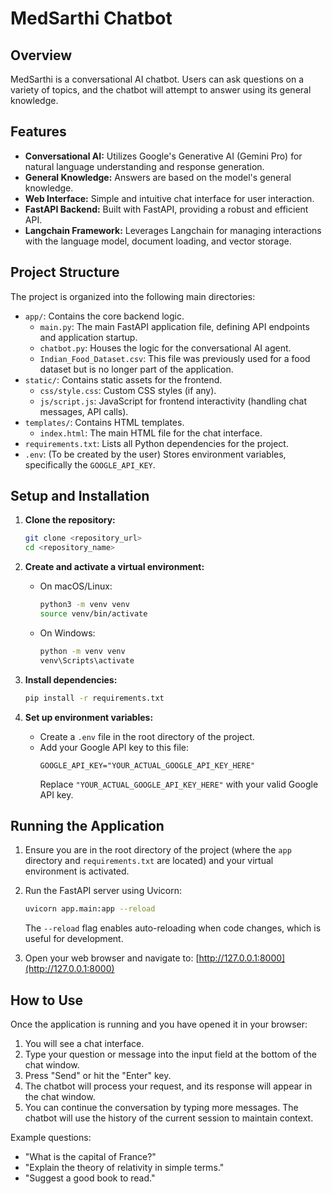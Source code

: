 # MedSarthi Chatbot

## Overview
MedSarthi is a conversational AI chatbot. Users can ask questions on a variety of topics, and the chatbot will attempt to answer using its general knowledge.

## Features
*   **Conversational AI:** Utilizes Google's Generative AI (Gemini Pro) for natural language understanding and response generation.
*   **General Knowledge:** Answers are based on the model's general knowledge.
*   **Web Interface:** Simple and intuitive chat interface for user interaction.
*   **FastAPI Backend:** Built with FastAPI, providing a robust and efficient API.
*   **Langchain Framework:** Leverages Langchain for managing interactions with the language model, document loading, and vector storage.

## Project Structure
The project is organized into the following main directories:

*   `app/`: Contains the core backend logic.
    *   `main.py`: The main FastAPI application file, defining API endpoints and application startup.
    *   `chatbot.py`: Houses the logic for the conversational AI agent.
    *   `Indian_Food_Dataset.csv`: This file was previously used for a food dataset but is no longer part of the application.
*   `static/`: Contains static assets for the frontend.
    *   `css/style.css`: Custom CSS styles (if any).
    *   `js/script.js`: JavaScript for frontend interactivity (handling chat messages, API calls).
*   `templates/`: Contains HTML templates.
    *   `index.html`: The main HTML file for the chat interface.
*   `requirements.txt`: Lists all Python dependencies for the project.
*   `.env`: (To be created by the user) Stores environment variables, specifically the `GOOGLE_API_KEY`.

## Setup and Installation

1.  **Clone the repository:**
    ```bash
    git clone <repository_url>
    cd <repository_name>
    ```

2.  **Create and activate a virtual environment:**
    *   On macOS/Linux:
        ```bash
        python3 -m venv venv
        source venv/bin/activate
        ```
    *   On Windows:
        ```bash
        python -m venv venv
        venv\Scripts\activate
        ```

3.  **Install dependencies:**
    ```bash
    pip install -r requirements.txt
    ```

4.  **Set up environment variables:**
    *   Create a `.env` file in the root directory of the project.
    *   Add your Google API key to this file:
        ```env
        GOOGLE_API_KEY="YOUR_ACTUAL_GOOGLE_API_KEY_HERE"
        ```
        Replace `"YOUR_ACTUAL_GOOGLE_API_KEY_HERE"` with your valid Google API key.

## Running the Application

1.  Ensure you are in the root directory of the project (where the `app` directory and `requirements.txt` are located) and your virtual environment is activated.

2.  Run the FastAPI server using Uvicorn:
    ```bash
    uvicorn app.main:app --reload
    ```
    The `--reload` flag enables auto-reloading when code changes, which is useful for development.

3.  Open your web browser and navigate to:
    [http://127.0.0.1:8000](http://127.0.0.1:8000)

## How to Use
Once the application is running and you have opened it in your browser:
1.  You will see a chat interface.
2.  Type your question or message into the input field at the bottom of the chat window.
3.  Press "Send" or hit the "Enter" key.
4.  The chatbot will process your request, and its response will appear in the chat window.
5.  You can continue the conversation by typing more messages. The chatbot will use the history of the current session to maintain context.

Example questions:
*   "What is the capital of France?"
*   "Explain the theory of relativity in simple terms."
*   "Suggest a good book to read."
